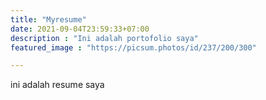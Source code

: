 ```yaml
---
title: "Myresume"
date: 2021-09-04T23:59:33+07:00
description : "Ini adalah portofolio saya"
featured_image : "https://picsum.photos/id/237/200/300"

---
```



ini adalah resume saya

